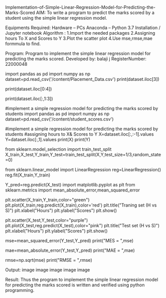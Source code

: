 Implementation-of-Simple-Linear-Regression-Model-for-Predicting-the-Marks-Scored
AIM:
To write a program to predict the marks scored by a student using the simple linear regression model.

Equipments Required:
Hardware – PCs
Anaconda – Python 3.7 Installation / Jupyter notebook
Algorithm :
1.Import the needed packages 2.Assigning hours To X and Scores to Y 3.Plot the scatter plot 4.Use mse,rmse,mae formmula to find.

Program:
Program to implement the simple linear regression model for predicting the marks scored.
Developed by: balaji j
RegisterNumber:  22000048

import pandas as pd
import numpy as np
dataset=pd.read_csv('/content/Placement_Data.csv')
print(dataset.iloc[3])

print(dataset.iloc[0:4])

print(dataset.iloc[:,1:3])

#implement a simple regression model for predicting the marks scored by students
import pandas as pd
import numpy as np
dataset=pd.read_csv('/content/student_scores.csv')

#implement a simple regression model for predicting the marks scored by students
#assigning hours to X& Scores to Y
X=dataset.iloc[:,:-1].values
Y=dataset.iloc[:,1].values
print(X)
print(Y)

from sklearn.model_selection import train_test_split
X_train,X_test,Y_train,Y_test=train_test_split(X,Y,test_size=1/3,random_state=0)

from sklearn.linear_model import LinearRegression
reg=LinearRegression()
reg.fit(X_train,Y_train)

Y_pred=reg.predict(X_test)
import matplotlib.pyplot as plt
from sklearn.metrics import mean_absolute_error,mean_squared_error

plt.scatter(X_train,Y_train,color="green")
plt.plot(X_train,reg.predict(X_train),color='red')
plt.title("Traning set (H vs S)")
plt.xlabel("Hours")
plt.ylabel("Scores")
plt.show()

plt.scatter(X_test,Y_test,color="purple")
plt.plot(X_test,reg.predict(X_test),color="pink")
plt.title("Test set (H vs S)")
plt.xlabel("Hours")
plt.ylabel("Scores")
plt.show()

mse=mean_squared_error(Y_test,Y_pred)
print("MES = ",mse)

mae=mean_absolute_error(Y_test,Y_pred)
print("MAE = ",mae)

rmse=np.sqrt(mse)
print("RMSE = ",rmse)


Output:
image image image image image

Result:
Thus the program to implement the simple linear regression model for predicting the marks scored is written and verified using python programming.
